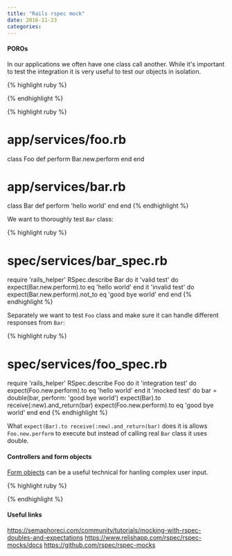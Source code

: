 ```yaml
---
title: "Rails rspec mock"
date: 2016-11-23
categories:
---
```



#### POROs

In our applications we often have one class call another.  While it's important to test the integration it is very useful to test our objects in isolation.  


{% highlight ruby %}

{% endhighlight %}


{% highlight ruby %}
# app/services/foo.rb
class Foo
  def perform
    Bar.new.perform
  end
end
# app/services/bar.rb
class Bar
  def perform
    'hello world'
  end
end
{% endhighlight %}

We want to thoroughly test `Bar` class:

{% highlight ruby %}
# spec/services/bar_spec.rb
require 'rails_helper'
RSpec.describe Bar do
  it 'valid test' do
    expect(Bar.new.perform).to eq 'hello world'
  end
  it 'invalid test' do
    expect(Bar.new.perform).not_to eq 'good bye world'
  end
end
{% endhighlight %}

Separately we want to test `Foo` class and make sure it can handle different responses from `Bar`:

{% highlight ruby %}
# spec/services/foo_spec.rb
require 'rails_helper'
RSpec.describe Foo do
  it 'integration test' do
    expect(Foo.new.perform).to eq 'hello world'
  end
  it 'mocked test' do
    bar = double(bar, perform: 'good bye world')
    expect(Bar).to receive(:new).and_return(bar)
    expect(Foo.new.perform).to eq 'good bye world'
  end
end
{% endhighlight %}

What `expect(Bar).to receive(:new).and_return(bar)` does it is allows `Foo.new.perform` to execute but instead of calling real `Bar` class it uses double.  


#### Controllers and form objects

[Form objects](https://robots.thoughtbot.com/activemodel-form-objects) can be a useful technical for hanling complex user input.  


{% highlight ruby %}

{% endhighlight %}



#### Useful links

https://semaphoreci.com/community/tutorials/mocking-with-rspec-doubles-and-expectations
https://www.relishapp.com/rspec/rspec-mocks/docs
https://github.com/rspec/rspec-mocks
